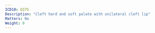 ```yaml
---
ICD10: Q375
Description: "Cleft hard and soft palate with unilateral cleft lip"
Matters: No
Weight: 0
---
```

